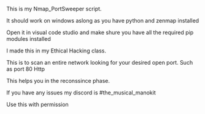 This is my Nmap_PortSweeper script.

It should work on windows aslong as you have python and zenmap installed

Open it in visual code studio and make shure you have all the required pip modules installed

I made this in my Ethical Hacking class. 

This is to scan an entire network looking for your desired open port. Such as port 80 Http 

This helps you in the reconssince phase.

If you have any issues my discord is #the_musical_manokit

Use this with permission 
